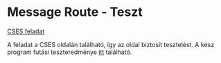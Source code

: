 # Message Route - Teszt
[CSES feladat](https://cses.fi/problemset/task/1667/)

A feladat a CSES oldalán található,  így az oldal biztosít tesztelést. A kész program futási teszteredménye [itt](https://cses.fi/problemset/result/11121556/) található. 